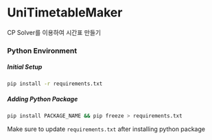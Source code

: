 # UniTimetableMaker

CP Solver를 이용하여 시간표 만들기

### Python Environment

##### Initial Setup

```bash
pip install -r requirements.txt
```

##### Adding Python Package

```bash
pip install PACKAGE_NAME && pip freeze > requirements.txt
```

Make sure to update `requirements.txt` after installing python package
